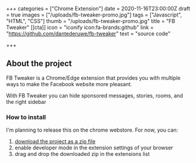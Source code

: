 +++
categories = ["Chrome Extension"]
date = 2020-11-16T23:00:00Z
draft = true
images = ["/uploads/fb-tweaker-promo.jpg"]
tags = ["Javascript", "HTML", "CSS"]
thumb = "/uploads/fb-tweaker-promo.jpg"
title = "FB Tweaker"
[[cta]]
icon = "iconify icon:fa-brands:github"
link = "https://github.com/dantederuwe/fb-tweaker"
text = "source code"

+++
## About the project

FB Tweaker is a Chrome/Edge extension that provides you with multiple ways to make the Facebook website more pleasant.

With FB Tweaker you can hide sponsored messages, stories, rooms, and the right sidebar

### How to install

I'm planning to release this on the chrome webstore. For now, you can:

1. [download the project as a zip file](https://github.com/DanteDeRuwe/fb-tweaker/archive/master.zip "download FB Tweaker!")
2. enable developer mode in the extension settings of your browser
3. drag and drop the downloaded zip in the extensions list